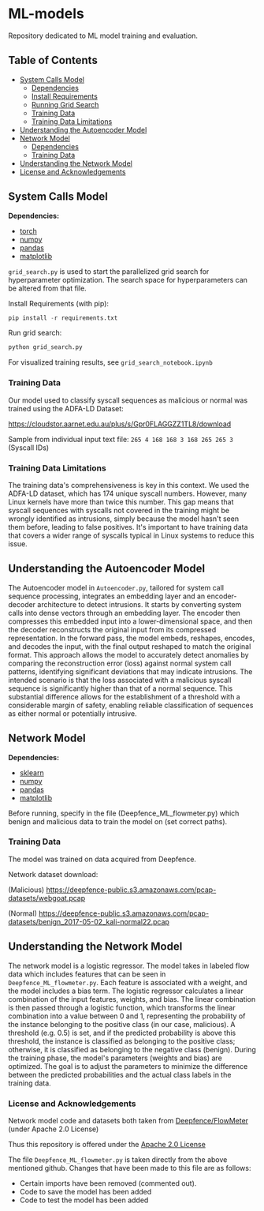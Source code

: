 # ML-models

Repository dedicated to ML model training and evaluation.

## Table of Contents
- [System Calls Model](#system-calls-model)
    - [Dependencies](#syscalls-dependencies)
    - [Install Requirements](#install-requirements)
    - [Running Grid Search](#running-grid-search)
    - [Training Data](#syscalls-training-data)
    - [Training Data Limitations](#training-data-limitations)
- [Understanding the Autoencoder Model](#understanding-the-autoencoder-model)
- [Network Model](#network-model)
    - [Dependencies](#network-dependencies)
    - [Training Data](#network-training-data)
- [Understanding the Network Model](#understanding-the-network-model)
- [License and Acknowledgements](#license-and-acknowledgements)


## System Calls Model

**Dependencies:**
- [torch](https://pytorch.org/)
- [numpy](https://numpy.org/)
- [pandas](https://pandas.pydata.org/)
- [matplotlib](https://matplotlib.org/)


`grid_search.py` is used to start the parallelized grid search for hyperparameter optimization. The search space for hyperparameters can be altered from that file. 

Install Requirements (with pip):

```python
pip install -r requirements.txt
```

Run grid search:

```python
python grid_search.py
```

For visualized training results, see `grid_search_notebook.ipynb`


### Training Data

Our model used to classify syscall sequences as malicious or normal was trained using the ADFA-LD Dataset:

https://cloudstor.aarnet.edu.au/plus/s/Gpr0FLAGGZZ1TL8/download

Sample from individual input text file:
``265 4 168 168 3 168 265 265 3`` (Syscall IDs)

### Training Data Limitations
The training data's comprehensiveness is key in this context. We used the ADFA-LD dataset, which has 174 unique syscall numbers. However, many Linux kernels have more than twice this number. This gap means that syscall sequences with syscalls not covered in the training might be wrongly identified as intrusions, simply because the model hasn't seen them before, leading to false positives. It's important to have training data that covers a wider range of syscalls typical in Linux systems to reduce this issue.

## Understanding the Autoencoder Model

The Autoencoder model in `Autoencoder.py`, tailored for system call sequence processing, integrates an embedding layer and an encoder-decoder architecture to detect intrusions. It starts by converting system calls into dense vectors through an embedding layer. The encoder then compresses this embedded input into a lower-dimensional space, and then the decoder reconstructs the original input from its compressed representation. In the forward pass, the model embeds, reshapes, encodes, and decodes the input, with the final output reshaped to match the original format. This approach allows the model to accurately detect anomalies by comparing the reconstruction error (loss) against normal system call patterns, identifying significant deviations that may indicate intrusions. The intended scenario is that the loss associated with a malicious syscall sequence is significantly higher than that of a normal sequence. This substantial difference allows for the establishment of a threshold with a considerable margin of safety, enabling reliable classification of sequences as either normal or potentially intrusive.


## Network Model

**Dependencies:**
- [sklearn](https://scikit-learn.org/)
- [numpy](https://numpy.org/)
- [pandas](https://pandas.pydata.org/)
- [matplotlib](https://matplotlib.org/)

Before running, specify in the file (Deepfence_ML_flowmeter.py) which benign and malicious data to train the model on (set correct paths).



### Training Data

The model was trained on data acquired from Deepfence.

Network dataset download:

(Malicious)
https://deepfence-public.s3.amazonaws.com/pcap-datasets/webgoat.pcap

(Normal)
https://deepfence-public.s3.amazonaws.com/pcap-datasets/benign_2017-05-02_kali-normal22.pcap

## Understanding the Network Model
The network model is a logistic regressor. The model takes in labeled flow data which includes features that can be seen in `Deepfence_ML_flowmeter.py`. Each feature is associated with a weight, and the model includes a bias term. The logistic regressor calculates a linear combination of the input features, weights, and bias. The linear combination is then passed through a logistic function, which transforms the linear combination into a value between 0 and 1, representing the probability of the instance belonging to the positive class (in our case, malicious). A threshold (e.g. 0.5) is set, and if the predicted probability is above this threshold, the instance is classified as belonging to the positive class; otherwise, it is classified as belonging to the negative class (benign). During the training phase, the model's parameters (weights and bias) are optimized. The goal is to adjust the parameters to minimize the difference between the predicted probabilities and the actual class labels in the training data.

### License and Acknowledgements


Network model code and datasets both taken from [Deepfence/FlowMeter](https://github.com/deepfence/FlowMeter) (under Apache 2.0 License)


Thus this repository is offered under the [Apache 2.0 License](https://www.apache.org/licenses/LICENSE-2.0.txt)

The file `Deepfence_ML_flowmeter.py` is taken directly from the above mentioned github. Changes that have been made to this file are as follows:
- Certain imports have been removed (commented out).
- Code to save the model has been added
- Code to test the model has been added


